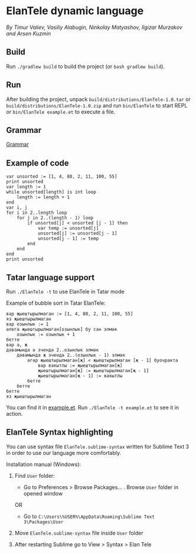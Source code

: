 # ElanTele dynamic language
*By Timur Valiev, Vasiliy Alabugin, Ninkolay Matyashov, 
Ilgizar Murzakov and Arsen Kuzmin*
## Build
Run `./gradlew build` to build the project (or `bash gradlew build`).

## Run
After building the project, unpack `build/distributions/ElanTele-1.0.tar` 
or `build/distributions/ElanTele-1.0.zip` and run `bin/ElanTele` to start REPL
or `bin/ElanTele example.et` to execute a file.


## Grammar 
[Grammar](grammar.md)

## Example of code
```
var unsorted := [1, 4, 88, 2, 11, 100, 55]
print unsorted
var length := 1
while unsorted[length] is int loop
    length := length + 1
end
var i, j
for i in 2..length loop
    for j in 2..(length - 1) loop
        if unsorted[j] < unsorted [j - 1] then
            var temp := unsorted[j]
            unsorted[j] := unsorted[j - 1]
            unsorted[j - 1] := temp
        end
    end
end
print unsorted
```

## Tatar language support
Run `./ElanTele -t` to use ElanTele in Tatar mode

Example of bubble sort in Tatar ElanTele:
```
вар җыештырылмаган := [1, 4, 88, 2, 11, 100, 55]
яз җыештырылмаган
вар озынлык := 1
әлегә җыештырылмаган[озынлык] бу сан элмәк
    озынлык := озынлык + 1
бетте
вар ә, җ
дәвамында ә эчендә 2..озынлык элмәк
    дәвамында җ эчендә 2..(озынлык - 1) элмәк
        әгәр җыештырылмаган[җ] < җыештырылмаган [җ - 1] буочракта
            вар вакытлы := җыештырылмаган[җ]
            җыештырылмаган[җ] := җыештырылмаган[җ - 1]
            җыештырылмаган[җ - 1] := вакытлы
        бетте
    бетте
бетте
яз җыештырылмаган
```

You can find it in [example.et](example.et). Run `./ElanTele -t example.et` to see it in action.

## ElanTele Syntax highlighting
You can use syntax file `ElanTele.sublime-syntax` written for Sublime Text 3 
in order to use our language more comfortably.

Installation manual (Windows):
1) Find `User` folder:
    - Go to Preferences > Browse Packages... . Browse `User` folder 
    in opened window 
    
    OR
    - Go to `C:\Users\%USER%\AppData\Roaming\Sublime Text 3\Packages\User`
2) Move `ElanTele.sublime-syntax` file inside `User` folder
3) After restarting Sublime go to View > Syntax > Elan Tele